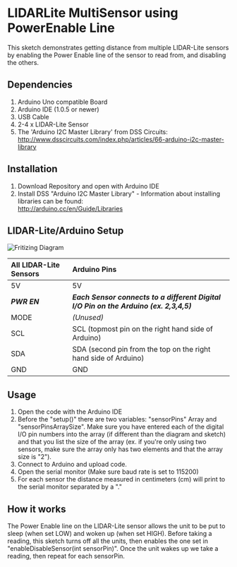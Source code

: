 # LIDARLite MultiSensor using PowerEnable Line


This sketch demonstrates getting distance from multiple LIDAR-Lite sensors by enabling the Power Enable line of the sensor  to read from, and disabling the others.

## Dependencies
1. Arduino Uno compatible Board
2. Arduino IDE (1.0.5 or newer)
3. USB Cable
5. 2-4 x LIDAR-Lite Sensor
6. The 'Arduino I2C Master Library' from DSS Circuits: http://www.dsscircuits.com/index.php/articles/66-arduino-i2c-master-library

## Installation
1. Download Repository and open with Arduino IDE
2. Install DSS "Arduino I2C Master Library" - Information about installing libraries can be found:  
http://arduino.cc/en/Guide/Libraries


## LIDAR-Lite/Arduino Setup

![Fritizing Diagram](http://pulsedlight3d.com/pl3d/wp-content/uploads/2014/11/LIDARLite_MultiSensor_using_PowerEnable_Line_bb.jpg)

All LIDAR-Lite Sensors| Arduino Pins
:---|:---
5V | 5V
***PWR EN*** | ***Each Sensor connects to a different Digital I/O Pin on the Arduino (ex. 2,3,4,5)***
MODE | _(Unused)_
SCL | SCL (topmost pin on the right hand side of Arduino)
SDA | SDA (second pin from the top on the right hand side of Arduino)
GND | GND

## Usage
1. Open the code with the Arduino IDE
2. Before the "setup()" there are two variables: "sensorPins" Array and "sensorPinsArraySize". Make sure you have entered each of the digital I/O pin numbers into the array (if different than the diagram and sketch) and that you list the size of the array (ex. if you're only using two sensors, make sure the array only has two elements and that the array size is "2").
3. Connect to Arduino and upload code.
4. Open the serial monitor (Make sure baud rate is set to 115200)
5. For each sensor the distance measured in centimeters (cm) will print to the serial monitor separated by a "."

## How it works

The Power Enable line on the LIDAR-Lite sensor allows the unit to be put to sleep (when set LOW) and woken up (when set HIGH). Before taking a reading, this sketch turns off all the units, then enables the one set in "enableDisableSensor(int sensorPin)". Once the unit wakes up we take a reading, then repeat for each sensorPin. 

